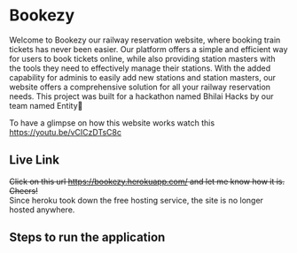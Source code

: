 # Bookezy
Welcome to Bookezy our railway reservation website, where booking train tickets has never been easier. Our platform offers a simple and efficient way for users to book tickets online, while also providing station masters with the tools they need to effectively manage their stations. With the added capability for adminis to easily add new stations and station masters, our website offers a comprehensive solution for all your railway reservation needs. This project was built for a hackathon named Bhilai Hacks by our team named Entity💪

To have a glimpse on how this website works watch this https://youtu.be/vCICzDTsC8c

## Live Link
~~Click on this url https://bookezy.herokuapp.com/ and let me know how it is. Cheers!~~  
Since heroku took down the free hosting service, the site is no longer hosted anywhere.

## Steps to run the application
